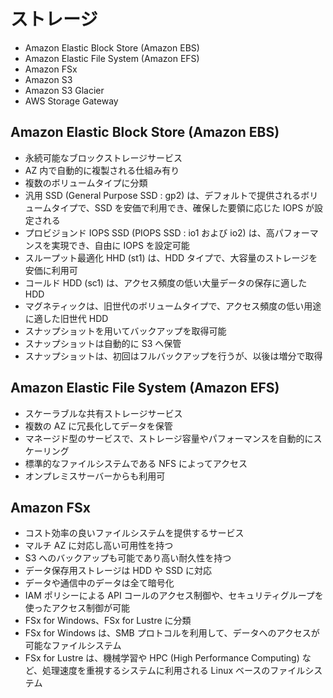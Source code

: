 # ストレージ

* Amazon Elastic Block Store (Amazon EBS)
* Amazon Elastic File System (Amazon EFS)
* Amazon FSx
* Amazon S3
* Amazon S3 Glacier
* AWS Storage Gateway

## Amazon Elastic Block Store (Amazon EBS)
* 永続可能なブロックストレージサービス
* AZ 内で自動的に複製される仕組み有り
* 複数のボリュームタイプに分類
* 汎用 SSD (General Purpose SSD : gp2) は、デフォルトで提供されるボリュームタイプで、SSD を安価で利用でき、確保した要領に応じた IOPS が設定される
* プロビジョンド IOPS SSD (PIOPS SSD : io1 および io2) は、高パフォーマンスを実現でき、自由に IOPS を設定可能
* スループット最適化 HHD (st1) は、HDD タイプで、大容量のストレージを安価に利用可
* コールド HDD (sc1) は、アクセス頻度の低い大量データの保存に適した HDD
* マグネティックは、旧世代のボリュームタイプで、アクセス頻度の低い用途に適した旧世代 HDD
* スナップショットを用いてバックアップを取得可能
* スナップショットは自動的に S3 へ保管
* スナップショットは、初回はフルバックアップを行うが、以後は増分で取得

## Amazon Elastic File System (Amazon EFS)
* スケーラブルな共有ストレージサービス
* 複数の AZ に冗長化してデータを保管
* マネージド型のサービスで、ストレージ容量やパフォーマンスを自動的にスケーリング
* 標準的なファイルシステムである NFS によってアクセス
* オンプレミスサーバーからも利用可

## Amazon FSx
* コスト効率の良いファイルシステムを提供するサービス
* マルチ AZ に対応し高い可用性を持つ
* S3 へのバックアップも可能であり高い耐久性を持つ
* データ保存用ストレージは HDD や SSD に対応
* データや通信中のデータは全て暗号化
* IAM ポリシーによる API コールのアクセス制御や、セキュリティグループを使ったアクセス制御が可能
* FSx for Windows、FSx for Lustre に分類
* FSx for Windows は、SMB プロトコルを利用して、データへのアクセスが可能なファイルシステム
* FSx for Lustre は、機械学習や HPC (High Performance Computing) など、処理速度を重視するシステムに利用される Linux ベースのファイルシステム

